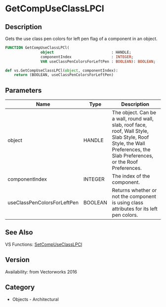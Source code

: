 # GetCompUseClassLPCl

## Description
Gets the use class pen colors for left pen flag of a component in an object.

```pascal
FUNCTION GetCompUseClassLPCl(
				object                          : HANDLE;
				componentIndex                  : INTEGER;
				VAR useClassPenColorsForLeftPen : BOOLEAN): BOOLEAN;
```

```python
def vs.GetCompUseClassLPCl(object, componentIndex):
    return (BOOLEAN, useClassPenColorsForLeftPen)
```

## Parameters
|Name|Type|Description|
|---|---|---|
|object|HANDLE|The object. Can be a wall, round wall, slab, roof face, roof, Wall Style, Slab Style, Roof Style, the Wall Preferences, the Slab Preferences, or the Roof Preferences.|
|componentIndex|INTEGER|The index of the component.|
|useClassPenColorsForLeftPen|BOOLEAN|Returns whether or not the component is using class attributes for its left pen colors.|

## See Also
VS Functions:
[SetCompUseClassLPCl](SetCompUseClassLPCl.md)

## Version
Availability: from Vectorworks 2016

## Category
* Objects - Architectural

